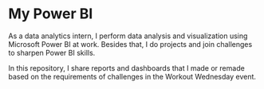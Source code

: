 # My Power BI

As a data analytics intern, I perform data analysis and visualization using Microsoft Power BI at work.
Besides that, I do projects and join challenges to sharpen Power BI skills.

In this repository, I share reports and dashboards that I made or remade based on the requirements of challenges in the Workout Wednesday event.
